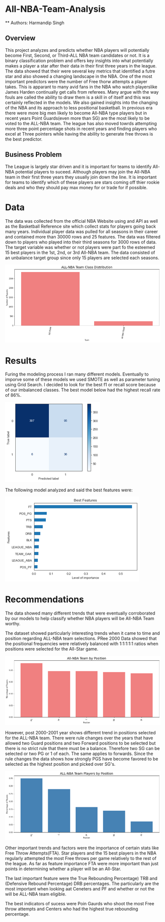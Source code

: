 # All-NBA-Team-Analysis
** Authors: Harmandip Singh 

## Overview

This project analyzes and predicts whether NBA players will potentially become First, Second, or Third-ALL NBA team candidates or not. It is a binary classification problem and offers key insights into what potentially makes a player a star after their data in their first three years in the league. The data showed that their were several key metrics that identified a futre star and also showed a changing landscape in the NBA. One of the most important predictors were the number of Free thorw attempts a player takes. This is apparant to many avid fans in the NBA who watch playerslike James Harden continually get calls from referees. Many argue with the way fouls are called the ability to draw them is a skill in of itself and this was certainly reflected in the models. We also gained insights into the changing of the NBA and its approach to less positional basketball. In previous era there were more big men likely to become All-NBA type players but in recent years Point Guards(even more than SG) are the most likely to be voted to the ALL-NBA team. The league has also moved towrds attempting more three point percentage shots in recent years and finding players who excel at Three pointers while having the ability to generate free throws is the best predictor. 


## Business Problem
The League is largely star driven and it is important for teams to identify All-NBA potential players to suceed. Although players may join the All-NBA team in their first three years they usually join down the line. It is important for teams to identify which of these players are stars coming off thier rookie deals and who they should pay max money for or trade for if possible. 

# Data 
   
   The data was collected from the official NBA Website using and API as well as the Basketball Reference site which collect stats for players going back many years. Individual player data was pulled for all seasons in their career and contained more than 30000 rows and 25 features. The data was filtered down to players who played into their third seasons for 3000 rows of data. The target variable was whether or not players were part fo the esteemed 15 best players in the 1st, 2nd, or 3rd All-NBA team. The data consisted of an unbalance target group since only 15 players are selected each seasons. 
   
![graph_revenue_genre](./images/Target.png) 
    
# Results

Furing the modeling process I ran many different models. Eventually to imporve some of these models we used SMOTE as well as parameter tuning using Grid Search. I decided to look for the best f1 or recall score because of our imbalanced classes. The best model below had the highest recall rate of 86%. 

![graph_revenue_genre](./images/model.png)

The following model analyzed and said the best features were: 

![graph_revenue_genre](./images/featimp.png)


# Recommendations


The data showed many different trends that were eventually corroborated by our models to help classify whether NBA players will be All-NBA Team worthy. 

The dataset showed particularly interesting trends when it came to time and position regarding ALL-NBA team selections. PRee 2000 Data showed that the positional frequencies were relatively balanced with 1:1:1:1:1 ratios when positions were selected for the All-Star game. 

![graph_revenue_genre](./images/pre2000.png)

However, post 2000-2001 year shows different trend in positions selected for the ALL-NBA team. There were rule changes over the years that have allowed two Guard positions and two Forward positions to be selected but there is no strict rule that there must be a balance. Therefore two SG can be selected or two PG or 1 of each. The same applies to forwards. Since the rule changes the data shows how strongly PGS have become favored to be selected as the highest position and picked over SG's. 

![graph_revenue_genre](./images/post2000.png)


Other important trends and factors were the importance of certain stats like Free Throw Attempts(FTA). Star players and the 15 best players in the NBA regularly attempted the most Free throws per game relatively to the rest of the league. As far as feature importance FTA were more important than just points in determining whether a player will be an All-Star. 

The last important feature were the True Rebounding Percentage) TRB and (Defensive Rebound Percentage) DRB percentages. The particularly are the most important when looking aat Ceneters and PF and whether or not the will be ALL-NBA team eligible. 

The best indicators of sucess were Poin Gaurds who shoot the most Free throw attempts and Centers who had the highest true rebounding percentage. 

